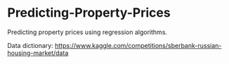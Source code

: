 # Predicting-Property-Prices
Predicting property prices using regression algorithms.

Data dictionary: https://www.kaggle.com/competitions/sberbank-russian-housing-market/data
